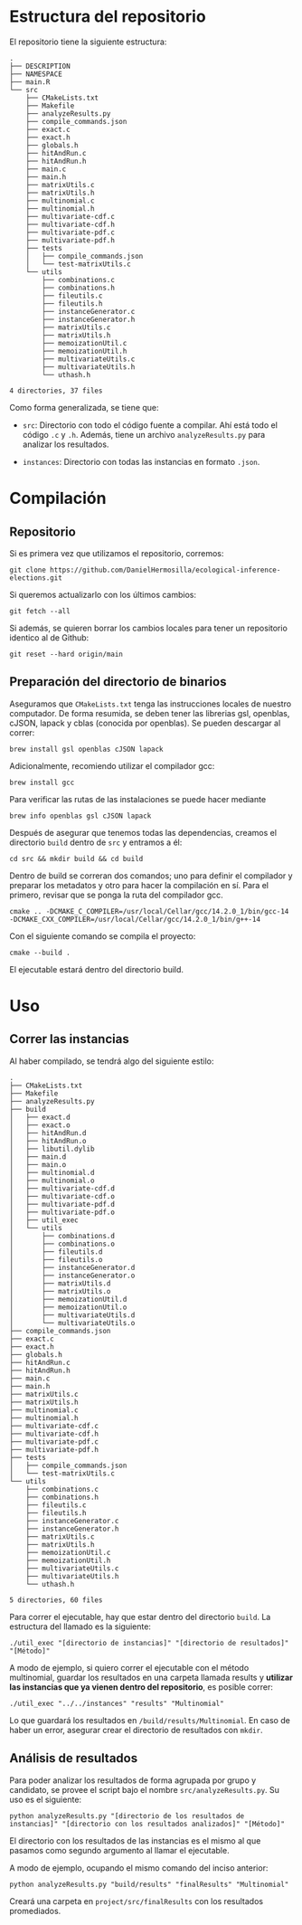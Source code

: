 # Estructura del repositorio 

El repositorio tiene la siguiente estructura:

```
.
├── DESCRIPTION
├── NAMESPACE
├── main.R
└── src
    ├── CMakeLists.txt
    ├── Makefile
    ├── analyzeResults.py
    ├── compile_commands.json
    ├── exact.c
    ├── exact.h
    ├── globals.h
    ├── hitAndRun.c
    ├── hitAndRun.h
    ├── main.c
    ├── main.h
    ├── matrixUtils.c
    ├── matrixUtils.h
    ├── multinomial.c
    ├── multinomial.h
    ├── multivariate-cdf.c
    ├── multivariate-cdf.h
    ├── multivariate-pdf.c
    ├── multivariate-pdf.h
    ├── tests
    │   ├── compile_commands.json
    │   └── test-matrixUtils.c
    └── utils
        ├── combinations.c
        ├── combinations.h
        ├── fileutils.c
        ├── fileutils.h
        ├── instanceGenerator.c
        ├── instanceGenerator.h
        ├── matrixUtils.c
        ├── matrixUtils.h
        ├── memoizationUtil.c
        ├── memoizationUtil.h
        ├── multivariateUtils.c
        ├── multivariateUtils.h
        └── uthash.h

4 directories, 37 files
```
Como forma generalizada, se tiene que: 

- `src`: Directorio con todo el código fuente a compilar. Ahí está todo el código `.c` y `.h`. Además, tiene un archivo `analyzeResults.py` para analizar los resultados.

- `instances`: Directorio con todas las instancias en formato `.json`. 

# Compilación

## Repositorio

Si es primera vez que utilizamos el repositorio, corremos: 

```
git clone https://github.com/DanielHermosilla/ecological-inference-elections.git 
```
Si queremos actualizarlo con los últimos cambios: 

```
git fetch --all 
```

Si además, se quieren borrar los cambios locales para tener un repositorio identico al de Github: 

```
git reset --hard origin/main 
``` 

## Preparación del directorio de binarios 

Aseguramos que `CMakeLists.txt` tenga las instrucciones locales de nuestro computador. De forma resumida, se deben tener las librerias gsl, openblas, cJSON, lapack y cblas (conocida por openblas). Se pueden descargar al correr: 

```
brew install gsl openblas cJSON lapack
```

Adicionalmente, recomiendo utilizar el compilador gcc: 

`brew install gcc`

Para verificar las rutas de las instalaciones se puede hacer mediante 

```
brew info openblas gsl cJSON lapack
```

Después de asegurar que tenemos todas las dependencias, creamos el directorio `build` dentro de `src` y entramos a él: 

```
cd src && mkdir build && cd build
```

Dentro de build se correran dos comandos; uno para definir el compilador y preparar los metadatos y otro para hacer la compilación en sí. Para el primero, revisar que se ponga la ruta del compilador gcc.

```
cmake .. -DCMAKE_C_COMPILER=/usr/local/Cellar/gcc/14.2.0_1/bin/gcc-14 -DCMAKE_CXX_COMPILER=/usr/local/Cellar/gcc/14.2.0_1/bin/g++-14
```

Con el siguiente comando se compila el proyecto:

```
cmake --build .
```

El ejecutable estará dentro del directorio build.

# Uso 

## Correr las instancias 

Al haber compilado, se tendrá algo del siguiente estilo: 

```
.
├── CMakeLists.txt
├── Makefile
├── analyzeResults.py
├── build
│   ├── exact.d
│   ├── exact.o
│   ├── hitAndRun.d
│   ├── hitAndRun.o
│   ├── libutil.dylib
│   ├── main.d
│   ├── main.o
│   ├── multinomial.d
│   ├── multinomial.o
│   ├── multivariate-cdf.d
│   ├── multivariate-cdf.o
│   ├── multivariate-pdf.d
│   ├── multivariate-pdf.o
│   ├── util_exec
│   └── utils
│       ├── combinations.d
│       ├── combinations.o
│       ├── fileutils.d
│       ├── fileutils.o
│       ├── instanceGenerator.d
│       ├── instanceGenerator.o
│       ├── matrixUtils.d
│       ├── matrixUtils.o
│       ├── memoizationUtil.d
│       ├── memoizationUtil.o
│       ├── multivariateUtils.d
│       └── multivariateUtils.o
├── compile_commands.json
├── exact.c
├── exact.h
├── globals.h
├── hitAndRun.c
├── hitAndRun.h
├── main.c
├── main.h
├── matrixUtils.c
├── matrixUtils.h
├── multinomial.c
├── multinomial.h
├── multivariate-cdf.c
├── multivariate-cdf.h
├── multivariate-pdf.c
├── multivariate-pdf.h
├── tests
│   ├── compile_commands.json
│   └── test-matrixUtils.c
└── utils
    ├── combinations.c
    ├── combinations.h
    ├── fileutils.c
    ├── fileutils.h
    ├── instanceGenerator.c
    ├── instanceGenerator.h
    ├── matrixUtils.c
    ├── matrixUtils.h
    ├── memoizationUtil.c
    ├── memoizationUtil.h
    ├── multivariateUtils.c
    ├── multivariateUtils.h
    └── uthash.h

5 directories, 60 files
```

Para correr el ejecutable, hay que estar dentro del directorio `build`.  La estructura del llamado es la siguiente: 

```
./util_exec "[directorio de instancias]" "[directorio de resultados]" "[Método]"
```

A modo de ejemplo, si quiero correr el ejecutable con el método multinomial, guardar los resultados en una carpeta llamada results y **utilizar las instancias que ya vienen dentro del repositorio**, es posible correr: 

```
./util_exec "../../instances" "results" "Multinomial"
```
Lo que guardará los resultados en `/build/results/Multinomial`. En caso de haber un error, asegurar crear el directorio de resultados con `mkdir`. 

## Análisis de resultados 

Para poder analizar los resultados de forma agrupada por grupo y candidato, se provee el script bajo el nombre `src/analyzeResults.py`. Su uso es el siguiente: 

```
python analyzeResults.py "[directorio de los resultados de instancias]" "[directorio con los resultados analizados]" "[Método]"
```

El directorio con los resultados de las instancias es el mismo al que pasamos como segundo argumento al llamar el ejecutable. 

A modo de ejemplo, ocupando el mismo comando del inciso anterior: 

```
python analyzeResults.py "build/results" "finalResults" "Multinomial"
```
Creará una carpeta en `project/src/finalResults` con los resultados promediados. 
